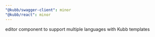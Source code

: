 ```yaml
---
"@kubb/swagger-client": minor
"@kubb/react": minor
---
```


editor component to support multiple languages with Kubb templates
